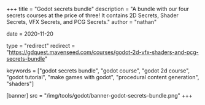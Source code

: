 +++
title = "Godot secrets bundle"
description = "A bundle with our four secrets courses at the price of three! It contains 2D Secrets, Shader Secrets, VFX Secrets, and PCG Secrets."
author = "nathan"

date = 2020-11-20

type = "redirect"
redirect = "https://gdquest.mavenseed.com/courses/godot-2d-vfx-shaders-and-pcg-secrets-bundle"

keywords = ["godot secrets bundle", "godot course", "godot 2d course", "godot tutorial", "make games with godot", "procedural content generation", "shaders"]

[banner]
src = "/img/tools/godot/banner-godot-secrets-bundle.png"
+++
